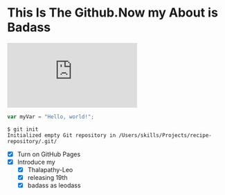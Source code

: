 # This Is The Github.Now my About is Badass
![Image of Yaktocat](https://fsa.zobj.net/crop.php?r=zt4lhu0YJUWWM34iytdEuZvQooKKCsztt_p5L-mvCbaxLEuezK8nKB4O2Tvn-oNFM64fadM1Ho8XLzg8OoXiIpM2dMQxfsqunrKFX53hTvuGSS8VZQm6XuHLoq2vWwovmGeSYxe_fEGbFhZw)
``` javascript
var myVar = "Hello, world!";
```
```
$ git init
Initialized empty Git repository in /Users/skills/Projects/recipe-repository/.git/
```
- [x] Turn on GitHub Pages
- [x] Introduce my
   - [x] Thalapathy-Leo
   - [x] releasing 19th
   - [x] badass as leodass
